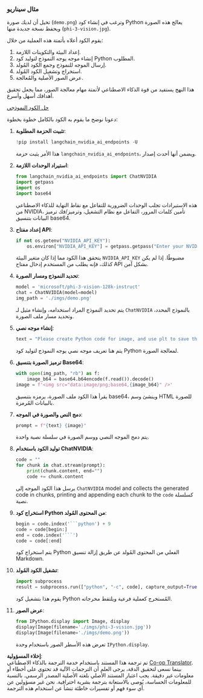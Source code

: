 <!--
CO_OP_TRANSLATOR_METADATA:
{
  "original_hash": "a8de701a2f1eb12b1f82432288d709cf",
  "translation_date": "2025-03-27T12:51:37+00:00",
  "source_file": "md\\02.Application\\04.Vision\\Phi3\\E2E_Nvidia_NIM_Vision.md",
  "language_code": "ar"
}
-->
### مثال سيناريو

تخيل أن لديك صورة (`demo.png`) وترغب في إنشاء كود Python يعالج هذه الصورة ويحفظ نسخة جديدة منها (`phi-3-vision.jpg`).

يقوم الكود أعلاه بأتمتة هذه العملية من خلال:

1. إعداد البيئة والتكوينات اللازمة.
2. إنشاء موجه يوجه النموذج لتوليد كود Python المطلوب.
3. إرسال الموجه للنموذج وجمع الكود المُولد.
4. استخراج وتشغيل الكود المُولد.
5. عرض الصور الأصلية والمُعالجة.

هذا النهج يستفيد من قوة الذكاء الاصطناعي لأتمتة مهام معالجة الصور، مما يجعل تحقيق أهدافك أسهل وأسرع.

[حل الكود النموذجي](../../../../../../code/06.E2E/E2E_Nvidia_NIM_Phi3_Vision.ipynb)

دعونا نوضح ما يقوم به الكود بالكامل خطوة بخطوة:

1. **تثبيت الحزمة المطلوبة**:
    ```python
    !pip install langchain_nvidia_ai_endpoints -U
    ```
    هذا الأمر يثبت حزمة `langchain_nvidia_ai_endpoints`، ويضمن أنها أحدث إصدار.

2. **استيراد الوحدات اللازمة**:
    ```python
    from langchain_nvidia_ai_endpoints import ChatNVIDIA
    import getpass
    import os
    import base64
    ```
    هذه الاستيرادات تجلب الوحدات الضرورية للتفاعل مع نقاط النهاية للذكاء الاصطناعي من NVIDIA، تأمين كلمات المرور، التفاعل مع نظام التشغيل، وترميز/فك ترميز البيانات بتنسيق base64.

3. **إعداد مفتاح API**:
    ```python
    if not os.getenv("NVIDIA_API_KEY"):
        os.environ["NVIDIA_API_KEY"] = getpass.getpass("Enter your NVIDIA API key: ")
    ```
    يتحقق هذا الكود مما إذا كان متغير البيئة `NVIDIA_API_KEY` مضبوطًا. إذا لم يكن كذلك، فإنه يطلب من المستخدم إدخال مفتاح API بشكل آمن.

4. **تحديد النموذج ومسار الصورة**:
    ```python
    model = 'microsoft/phi-3-vision-128k-instruct'
    chat = ChatNVIDIA(model=model)
    img_path = './imgs/demo.png'
    ```
    يتم تحديد النموذج المراد استخدامه، وإنشاء مثيل لـ `ChatNVIDIA` بالنموذج المحدد، وتحديد مسار ملف الصورة.

5. **إنشاء موجه نصي**:
    ```python
    text = "Please create Python code for image, and use plt to save the new picture under imgs/ and name it phi-3-vision.jpg."
    ```
    يتم هنا تعريف موجه نصي يوجه النموذج لتوليد كود Python لمعالجة الصورة.

6. **ترميز الصورة بتنسيق Base64**:
    ```python
    with open(img_path, "rb") as f:
        image_b64 = base64.b64encode(f.read()).decode()
    image = f'<img src="data:image/png;base64,{image_b64}" />'
    ```
    يقرأ هذا الكود ملف الصورة، يرمزه بتنسيق base64، وينشئ وسم HTML للصورة بالبيانات المُرمزة.

7. **دمج النص والصورة في الموجه**:
    ```python
    prompt = f"{text} {image}"
    ```
    يتم دمج الموجه النصي ووسم الصورة في سلسلة نصية واحدة.

8. **توليد الكود باستخدام ChatNVIDIA**:
    ```python
    code = ""
    for chunk in chat.stream(prompt):
        print(chunk.content, end="")
        code += chunk.content
    ```
    يرسل هذا الكود الموجه إلى `ChatNVIDIA` model and collects the generated code in chunks, printing and appending each chunk to the `code` كسلسلة نصية.

9. **استخراج كود Python من المحتوى المُولد**:
    ```python
    begin = code.index('```python') + 9
    code = code[begin:]
    end = code.index('```')
    code = code[:end]
    ```
    يتم استخراج كود Python الفعلي من المحتوى المُولد عن طريق إزالة تنسيق Markdown.

10. **تشغيل الكود المُولد**:
    ```python
    import subprocess
    result = subprocess.run(["python", "-c", code], capture_output=True)
    ```
    يقوم هذا بتشغيل كود Python المُستخرج كعملية فرعية ويلتقط مخرجاته.

11. **عرض الصور**:
    ```python
    from IPython.display import Image, display
    display(Image(filename='./imgs/phi-3-vision.jpg'))
    display(Image(filename='./imgs/demo.png'))
    ```
    تعرض هذه الأسطر الصور باستخدام وحدة `IPython.display`.

**إخلاء المسؤولية**:  
تم ترجمة هذا المستند باستخدام خدمة الترجمة بالذكاء الاصطناعي [Co-op Translator](https://github.com/Azure/co-op-translator). بينما نسعى لتحقيق الدقة، يرجى العلم أن الترجمات الآلية قد تحتوي على أخطاء أو معلومات غير دقيقة. يجب اعتبار المستند الأصلي بلغته الأصلية المصدر الرسمي. بالنسبة للمعلومات الحساسة، يُوصى بالاستعانة بترجمة بشرية احترافية. نحن غير مسؤولين عن أي سوء فهم أو تفسيرات خاطئة تنشأ عن استخدام هذه الترجمة.